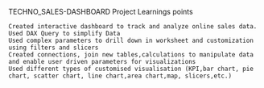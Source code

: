 TECHNO_SALES-DASHBOARD
Project Learnings points

    Created interactive dashboard to track and analyze online sales data.
    Used DAX Query to simplify Data 
    Used complex parameters to drill down in worksheet and customization using filters and slicers
    Created connections, join new tables,calculations to manipulate data and enable user driven parameters for visualizations
    Used different types of customised visualisation (KPI,bar chart, pie chart, scatter chart, line chart,area chart,map, slicers,etc.)
